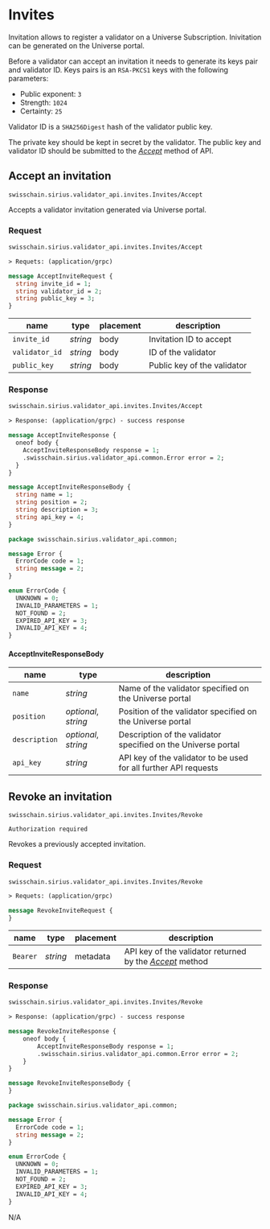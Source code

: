 # Invites

Invitation allows to register a validator on a Universe Subscription.
Inivitation can be generated on the Universe portal. 

Before a validator can accept an invitation it needs to generate its
keys pair and validator ID. Keys pairs is an `RSA-PKCS1` keys with the following parameters:

- Public exponent: `3`
- Strength: `1024`
- Certainty: `25`

Validator ID is a `SHA256Digest` hash of the validator public key.

The private key should be kept in secret by the validator. The public key and validator ID
should be submitted to the *[Accept](#invites-accept-an-invitation)* method of API.

## Accept an invitation

`swisschain.sirius.validator_api.invites.Invites/Accept`

Accepts a validator invitation generated via Universe portal.

### Request

```protobuf
swisschain.sirius.validator_api.invites.Invites/Accept

> Requets: (application/grpc)

message AcceptInviteRequest {
  string invite_id = 1;
  string validator_id = 2;
  string public_key = 3;
}
```

name | type | placement | description 
---- | ---- | ----------| -----------
`invite_id` | *string* | body | Invitation ID to accept
`validator_id` | *string* | body | ID of the validator
`public_key` | *string* | body | Public key of the validator

### Response

```protobuf
swisschain.sirius.validator_api.invites.Invites/Accept

> Response: (application/grpc) - success response

message AcceptInviteResponse {
  oneof body {
    AcceptInviteResponseBody response = 1;
    .swisschain.sirius.validator_api.common.Error error = 2;
  }
}

message AcceptInviteResponseBody {
  string name = 1;
  string position = 2;
  string description = 3;
  string api_key = 4;
}

package swisschain.sirius.validator_api.common;

message Error {
  ErrorCode code = 1;
  string message = 2;
}

enum ErrorCode {
  UNKNOWN = 0;
  INVALID_PARAMETERS = 1;
  NOT_FOUND = 2;
  EXPIRED_API_KEY = 3;
  INVALID_API_KEY = 4;
}
```

#### AcceptInviteResponseBody

name | type | description
-----| ---- | -----------
`name` | *string* | Name of the validator specified on the Universe portal
`position` | *optional*, *string* | Position of the validator specified on the Universe portal
`description` | *optional*, *string* | Description of the validator specified on the Universe portal
`api_key` | *string* | API key of the validator to be used for all further API requests

## Revoke an invitation

`swisschain.sirius.validator_api.invites.Invites/Revoke`

`Authorization required`

Revokes a previously accepted invitation. 

### Request

```protobuf
swisschain.sirius.validator_api.invites.Invites/Revoke

> Requets: (application/grpc)

message RevokeInviteRequest {
}
```

name | type | placement | description
---- | ---- | --------- | -----------
`Bearer` | *string* | metadata | API key of the validator returned by the *[Accept](#invites-accept-an-invitation)* method

### Response

```protobuf
swisschain.sirius.validator_api.invites.Invites/Revoke

> Response: (application/grpc) - success response

message RevokeInviteResponse {
    oneof body {
        AcceptInviteResponseBody response = 1;
        .swisschain.sirius.validator_api.common.Error error = 2;
    }
}

message RevokeInviteResponseBody {
}

package swisschain.sirius.validator_api.common;

message Error {
  ErrorCode code = 1;
  string message = 2;
}

enum ErrorCode {
  UNKNOWN = 0;
  INVALID_PARAMETERS = 1;
  NOT_FOUND = 2;
  EXPIRED_API_KEY = 3;
  INVALID_API_KEY = 4;
}
```

N/A